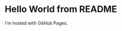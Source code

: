 <!DOCTYPE html>
<html>
<body>
<h1>Hello World from README</h1>
<p>I'm hosted with GitHub Pages.</p>
</body>
</html>
